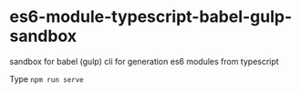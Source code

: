 # es6-module-typescript-babel-gulp-sandbox
sandbox for babel (gulp) cli for generation es6 modules from typescript

Type `npm run serve`
